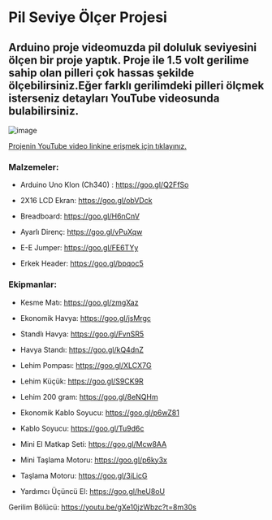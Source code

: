 # Pil Seviye Ölçer Projesi #
## Arduino proje videomuzda pil doluluk seviyesini ölçen bir proje yaptık. Proje ile 1.5 volt gerilime sahip olan pilleri çok hassas şekilde ölçebilirsiniz.Eğer farklı gerilimdeki pilleri ölçmek isterseniz detayları YouTube videosunda bulabilirsiniz. ##
![image](https://user-images.githubusercontent.com/101178401/180201858-3227d192-9b16-4f9b-ae55-6f87ab04710c.png)

[Projenin YouTube video linkine erişmek için tıklayınız.](https://www.youtube.com/watch?v=KYo53W0PEgU)



###  Malzemeler: ###

- Arduino Uno Klon (Ch340) : https://goo.gl/Q2FfSo

- 2X16 LCD Ekran: https://goo.gl/obVDck

- Breadboard: https://goo.gl/H6nCnV

- Ayarlı Direnç: https://goo.gl/vPuXqw

- E-E Jumper: https://goo.gl/FE6TYy

- Erkek Header: https://goo.gl/bpqoc5


###  Ekipmanlar: ###

- Kesme Matı: https://goo.gl/zmgXaz

- Ekonomik Havya: https://goo.gl/jsMrgc

- Standlı Havya: https://goo.gl/FvnSR5

- Havya Standı: https://goo.gl/kQ4dnZ

- Lehim Pompası: https://goo.gl/XLCX7G

- Lehim Küçük: https://goo.gl/S9CK9R

- Lehim 200 gram: https://goo.gl/8eNQHm

- Ekonomik Kablo Soyucu: https://goo.gl/p6wZ81

- Kablo Soyucu: https://goo.gl/Tu9d6c

- Mini El Matkap Seti: https://goo.gl/Mcw8AA

- Mini Taşlama Motoru: https://goo.gl/p6ky3x

- Taşlama Motoru: https://goo.gl/3iLicG

- Yardımcı Üçüncü El: https://goo.gl/heU8oU

Gerilim Bölücü: https://youtu.be/gXe10jzWbzc?t=8m30s
